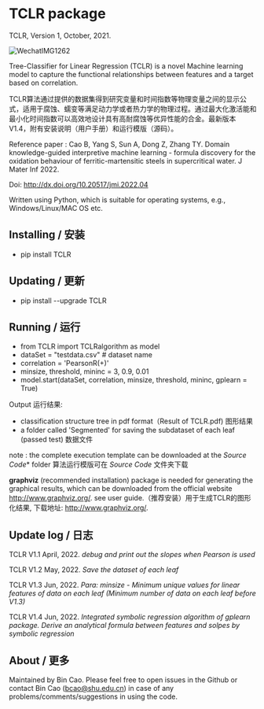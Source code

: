 # TCLR package 
TCLR, Version 1, October, 2021. 

![WechatIMG1262](https://user-images.githubusercontent.com/86995074/174769421-de1a3a51-2ff4-431d-9bb5-66b5d4922c76.png)


Tree-Classifier for Linear Regression (TCLR) is a novel Machine learning model to capture the functional relationships between features and a target based on correlation.

TCLR算法通过提供的数据集得到研究变量和时间指数等物理变量之间的显示公式，适用于腐蚀、蠕变等满足动力学或者热力学的物理过程。通过最大化激活能和最小化时间指数可以高效地设计具有高耐腐蚀等优异性能的合金。最新版本V1.4，附有安装说明（用户手册）和运行模版（源码）。

Reference paper : Cao B, Yang S, Sun A, Dong Z, Zhang TY. Domain knowledge-guided interpretive machine learning - formula discovery for the oxidation behaviour of ferritic-martensitic steels in supercritical water. J Mater Inf 2022. 

Doi: http://dx.doi.org/10.20517/jmi.2022.04

Written using Python, which is suitable for operating systems, e.g., Windows/Linux/MAC OS etc.

## Installing / 安装
+ pip install TCLR

## Updating / 更新
+ pip install --upgrade TCLR

## Running / 运行

+ from TCLR import TCLRalgorithm as model
+ dataSet = "testdata.csv" # dataset name
+ correlation = 'PearsonR(+)'
+ minsize, threshold, mininc = 3, 0.9, 0.01
+ model.start(dataSet, correlation, minsize, threshold, mininc, gplearn = True)


Output 运行结果: 
+ classification structure tree in pdf format（Result of TCLR.pdf) 图形结果
+ a folder called 'Segmented' for saving the subdataset of each leaf (passed test) 数据文件

note : the complete execution template can be downloaded at the *Source Code** folder 算法运行模版可在 *Source Code* 文件夹下载


**graphviz** (recommended installation) package is needed for generating the graphical results, which can be downloaded from the official website http://www.graphviz.org/. see user guide.（推荐安装）用于生成TCLR的图形化结果, 下载地址: http://www.graphviz.org/.


## Update log / 日志
TCLR V1.1 April, 2022. 
*debug and print out the slopes when Pearson is used*

TCLR V1.2 May, 2022.
*Save the dataset of each leaf*

TCLR V1.3 Jun, 2022.
*Para: minsize - Minimum unique values for linear features of data on each leaf (Minimum number of data on each leaf before V1.3)*

TCLR V1.4 Jun, 2022.
*Integrated symbolic regression algorithm of gplearn package.
Derive an analytical formula between features and solpes by symbolic regression*

## About / 更多
Maintained by Bin Cao. Please feel free to open issues in the Github or contact Bin Cao
(bcao@shu.edu.cn) in case of any problems/comments/suggestions in using the code. 

